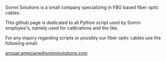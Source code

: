 Somni Solutions is a small company specializing in FBG based fiber optic cables. 


This github page is dedicated to all Python script used by Somni employee's, namely used for calibrations and the like. 

For any inquiry regarding scripts or possibly our fiber optic cables use the following email:

anouar.ameziane@somnisolutions.com

